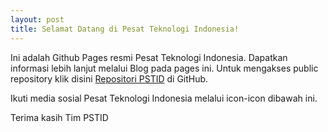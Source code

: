 ```yaml
---
layout: post
title: Selamat Datang di Pesat Teknologi Indonesia!
---
```


Ini adalah Github Pages resmi Pesat Teknologi Indonesia. Dapatkan informasi lebih lanjut melalui Blog pada pages ini.
Untuk mengakses public repository klik disini [Repositori PSTID](https://github.com/pstid) di GitHub.

Ikuti media sosial Pesat Teknologi Indonesia melalui icon-icon dibawah ini.

Terima kasih
Tim PSTID
